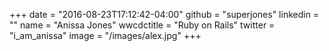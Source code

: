 +++
date = "2016-08-23T17:12:42-04:00"
github = "superjones"
linkedin = ""
name = "Anissa Jones"
wwcdctitle = "Ruby on Rails"
twitter = "i_am_anissa"
image = "/images/alex.jpg"
+++
